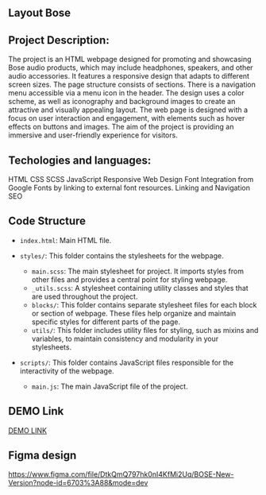 ## Layout Bose

## Project Description:

The project is an HTML webpage designed for promoting and showcasing Bose audio products, which may include headphones, speakers, and other audio accessories.
It features a responsive design that adapts to different screen sizes.
The page structure consists of sections.
There is a navigation menu accessible via a menu icon in the header.
The design uses a color scheme, as well as iconography and background images to create an attractive and visually appealing layout.
The web page is designed with a focus on user interaction and engagement, with elements such as hover effects on buttons and images.
The aim of the project is providing an immersive and user-friendly experience for visitors.

## Techologies and languages:
HTML
CSS
SCSS
JavaScript
Responsive Web Design
Font Integration from Google Fonts by linking to external font resources.
Linking and Navigation
SEO

## Code Structure

- `index.html`: Main HTML file.

- `styles/`: This folder contains the stylesheets for the webpage.
  - `main.scss`: The main stylesheet for project. It imports styles from other files and provides a central point for styling webpage.
  - `_utils.scss`: A stylesheet containing utility classes and styles that are used throughout the project.
  - `blocks/`: This folder contains separate stylesheet files for each block or section of webpage. These files help organize and maintain specific styles for different parts of the page.
  - `utils/`: This folder includes utility files for styling, such as mixins and variables, to maintain consistency and modularity in your stylesheets.

- `scripts/`: This folder contains JavaScript files responsible for the interactivity of the webpage.
  - `main.js`: The main JavaScript file of the project.

## DEMO Link
[DEMO LINK](https://HannaVasylieva.github.io/bose-layout/)

## Figma design
https://www.figma.com/file/DtkQmQ797hk0nI4KfMi2Uq/BOSE-New-Version?node-id=6703%3A88&mode=dev